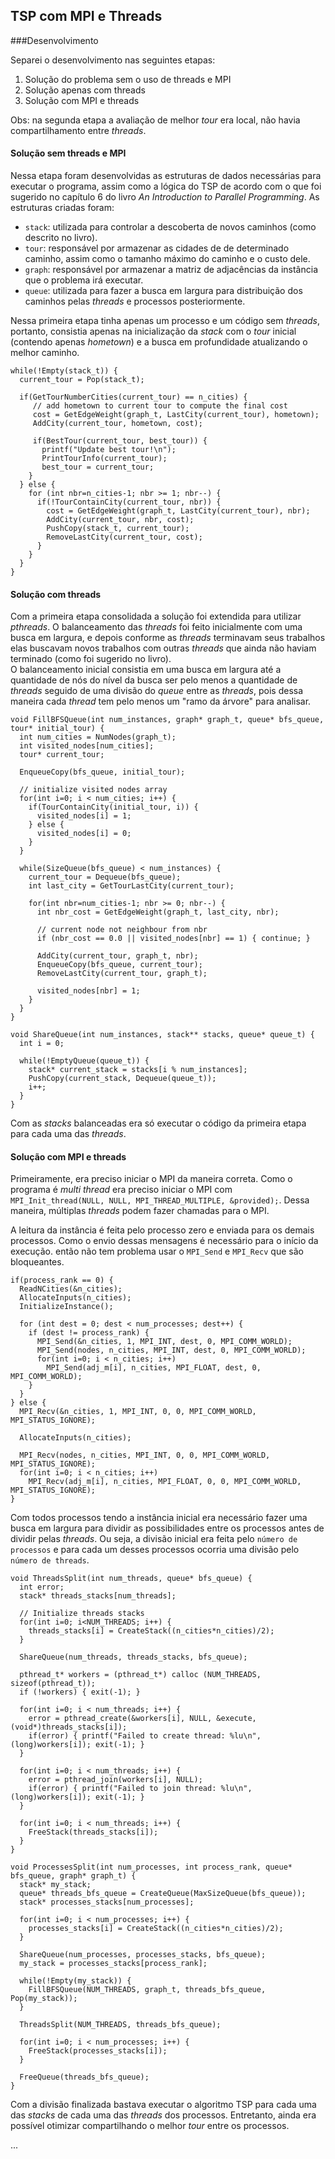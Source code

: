 ## TSP com MPI e Threads

###Desenvolvimento

Separei o desenvolvimento nas seguintes etapas:  

1. Solução do problema sem o uso de threads e MPI
2. Solução apenas com threads
3. Solução com MPI e threads

Obs: na segunda etapa a avaliação de melhor _tour_ era local, não havia compartilhamento entre _threads_.

#### Solução sem threads e MPI

Nessa etapa foram desenvolvidas as estruturas de dados necessárias para executar o programa, assim como a lógica do TSP de acordo com o que foi sugerido no capítulo 6 do livro _An Introduction to Parallel Programming_. As estruturas criadas foram:   

- `stack`: utilizada para controlar a descoberta de novos caminhos (como descrito no livro).
- `tour`: responsável por armazenar as cidades de de determinado caminho, assim como o tamanho máximo do caminho e o custo dele.
- `graph`: responsável por armazenar a matriz de adjacências da instância que o problema irá executar.
- `queue`: utilizada para fazer a busca em largura para distribuição dos caminhos pelas _threads_ e processos posteriormente.

Nessa primeira etapa tinha apenas um processo e um código sem _threads_, portanto, consistia apenas na inicialização da _stack_ com o _tour_ inicial (contendo apenas _hometown_) e a busca em profundidade atualizando o melhor caminho.  


	while(!Empty(stack_t)) {	
	  current_tour = Pop(stack_t);
		
	  if(GetTourNumberCities(current_tour) == n_cities) {
		 // add hometown to current tour to compute the final cost
		 cost = GetEdgeWeight(graph_t, LastCity(current_tour), hometown);
		 AddCity(current_tour, hometown, cost);
		
		 if(BestTour(current_tour, best_tour)) {
		   printf("Update best tour!\n");
		   PrintTourInfo(current_tour);
		   best_tour = current_tour;
	    }
	  } else {
		for (int nbr=n_cities-1; nbr >= 1; nbr--) {
		  if(!TourContainCity(current_tour, nbr)) {
		    cost = GetEdgeWeight(graph_t, LastCity(current_tour), nbr);
		    AddCity(current_tour, nbr, cost);
		    PushCopy(stack_t, current_tour);
		    RemoveLastCity(current_tour, cost);
		  }
	    }
	  }
	}

#### Solução com threads

Com a primeira etapa consolidada a solução foi extendida para utilizar _pthreads_. O balanceamento das _threads_ foi feito inicialmente com uma busca em largura, e depois conforme as _threads_ terminavam seus trabalhos elas buscavam novos trabalhos com outras _threads_ que ainda não haviam terminado (como foi sugerido no livro).  
O balanceamento inicial consistia em uma busca em largura até a quantidade de nós do nível da busca ser pelo menos a quantidade de _threads_ seguido de uma divisão do _queue_ entre as _threads_, pois dessa maneira cada _thread_ tem pelo menos um "ramo da árvore" para analisar.  

	void FillBFSQueue(int num_instances, graph* graph_t, queue* bfs_queue, tour* initial_tour) {
	  int num_cities = NumNodes(graph_t);
	  int visited_nodes[num_cities];
	  tour* current_tour;
	
	  EnqueueCopy(bfs_queue, initial_tour);
	
	  // initialize visited nodes array
	  for(int i=0; i < num_cities; i++) {
	    if(TourContainCity(initial_tour, i)) {
	      visited_nodes[i] = 1;
	    } else {
	      visited_nodes[i] = 0;
	    }
	  }
	
	  while(SizeQueue(bfs_queue) < num_instances) {
	    current_tour = Dequeue(bfs_queue);
	    int last_city = GetTourLastCity(current_tour);
	
	    for(int nbr=num_cities-1; nbr >= 0; nbr--) {
	      int nbr_cost = GetEdgeWeight(graph_t, last_city, nbr);
	
	      // current node not neighbour from nbr
	      if (nbr_cost == 0.0 || visited_nodes[nbr] == 1) { continue; }
	
	      AddCity(current_tour, graph_t, nbr);
	      EnqueueCopy(bfs_queue, current_tour);
	      RemoveLastCity(current_tour, graph_t);
	
	      visited_nodes[nbr] = 1;
	    }
	  }
	}
	
	void ShareQueue(int num_instances, stack** stacks, queue* queue_t) {
	  int i = 0;
	
	  while(!EmptyQueue(queue_t)) {
	    stack* current_stack = stacks[i % num_instances];
	    PushCopy(current_stack, Dequeue(queue_t));
	    i++;
	  }
	}

Com as _stacks_ balanceadas era só executar o código da primeira etapa para cada uma das _threads_.

#### Solução com MPI e threads

Primeiramente, era preciso iniciar o MPI da maneira correta. Como o programa é _multi thread_ era preciso iniciar o MPI com `MPI_Init_thread(NULL, NULL, MPI_THREAD_MULTIPLE, &provided);`. Dessa maneira, múltiplas _threads_ podem fazer chamadas para o MPI.
   
A leitura da instância é feita pelo processo zero e enviada para os demais processos. Como o envio dessas mensagens é necessário para o início da execução. então não tem problema usar o `MPI_Send` e `MPI_Recv` que são bloqueantes.   

	if(process_rank == 0) {
	  ReadNCities(&n_cities);
	  AllocateInputs(n_cities);
	  InitializeInstance();
	
	  for (int dest = 0; dest < num_processes; dest++) {
	    if (dest != process_rank) {
	      MPI_Send(&n_cities, 1, MPI_INT, dest, 0, MPI_COMM_WORLD);
	      MPI_Send(nodes, n_cities, MPI_INT, dest, 0, MPI_COMM_WORLD);
	      for(int i=0; i < n_cities; i++)
	        MPI_Send(adj_m[i], n_cities, MPI_FLOAT, dest, 0, MPI_COMM_WORLD);
	    }
	  }
	} else {
	  MPI_Recv(&n_cities, 1, MPI_INT, 0, 0, MPI_COMM_WORLD, MPI_STATUS_IGNORE);
	
	  AllocateInputs(n_cities);

	  MPI_Recv(nodes, n_cities, MPI_INT, 0, 0, MPI_COMM_WORLD, MPI_STATUS_IGNORE);
	  for(int i=0; i < n_cities; i++)
	    MPI_Recv(adj_m[i], n_cities, MPI_FLOAT, 0, 0, MPI_COMM_WORLD, MPI_STATUS_IGNORE);
	}


Com todos processos tendo a instância inicial era necessário fazer uma busca em largura para dividir as possibilidades entre os processos antes de dividir pelas _threads_. Ou seja, a divisão inicial era feita pelo `número de processos` e para cada um desses processos ocorria uma divisão pelo `número de threads`.   

	void ThreadsSplit(int num_threads, queue* bfs_queue) {
	  int error;
	  stack* threads_stacks[num_threads];
	
	  // Initialize threads stacks
	  for(int i=0; i<NUM_THREADS; i++) {
	    threads_stacks[i] = CreateStack((n_cities*n_cities)/2);
	  }
	
	  ShareQueue(num_threads, threads_stacks, bfs_queue);
	
	  pthread_t* workers = (pthread_t*) calloc (NUM_THREADS, sizeof(pthread_t));
	  if (!workers) { exit(-1); }
	
	  for(int i=0; i < num_threads; i++) {
	    error = pthread_create(&workers[i], NULL, &execute, (void*)threads_stacks[i]);
	    if(error) { printf("Failed to create thread: %lu\n", (long)workers[i]); exit(-1); }
	  }
	
	  for(int i=0; i < num_threads; i++) {
	    error = pthread_join(workers[i], NULL);
	    if(error) { printf("Failed to join thread: %lu\n", (long)workers[i]); exit(-1); }
	  }
	
	  for(int i=0; i < num_threads; i++) {
	    FreeStack(threads_stacks[i]);
	  }
	}
	
	void ProcessesSplit(int num_processes, int process_rank, queue* bfs_queue, graph* graph_t) {
	  stack* my_stack;
	  queue* threads_bfs_queue = CreateQueue(MaxSizeQueue(bfs_queue));
	  stack* processes_stacks[num_processes];
	
	  for(int i=0; i < num_processes; i++) {
	    processes_stacks[i] = CreateStack((n_cities*n_cities)/2);
	  }
	
	  ShareQueue(num_processes, processes_stacks, bfs_queue);
	  my_stack = processes_stacks[process_rank];
	
	  while(!Empty(my_stack)) {
	    FillBFSQueue(NUM_THREADS, graph_t, threads_bfs_queue, Pop(my_stack));
	  }
	
	  ThreadsSplit(NUM_THREADS, threads_bfs_queue);
	
	  for(int i=0; i < num_processes; i++) {
	    FreeStack(processes_stacks[i]);
	  }
	
	  FreeQueue(threads_bfs_queue);
	}
	
Com a divisão finalizada bastava executar o algoritmo TSP para cada uma das _stacks_ de cada uma das _threads_ dos processos. Entretanto, ainda era possível otimizar compartilhando o melhor _tour_ entre os processos.

...

